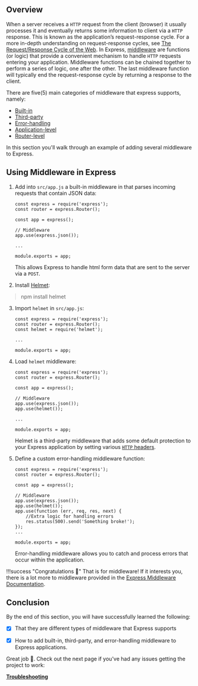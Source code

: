 ## Overview

When a server receives a `HTTP` request from the client (browser) it usually processes it and eventually returns some information to client via a `HTTP` response.
This is known as the application’s request-response cycle. For a more in-depth understanding on request-response cycles, see [The Request/Response Cycle of the Web](https://medium.com/@jen_strong/the-request-response-cycle-of-the-web-1b7e206e9047). 
In Express, [middleware](https://expressjs.com/en/guide/using-middleware.html) are functions (or logic) that provide a convenient mechanism to handle `HTTP` requests entering your application. 
Middleware functions can be chained together to perform a series of logic, one after the other. The last middleware function will typically end the request-response cycle by returning a response to the client.

There are five(5) main categories of middleware that express supports, namely:

- [Built-in](https://expressjs.com/en/guide/using-middleware.html#middleware.built-in)
- [Third-party](https://expressjs.com/en/guide/using-middleware.html#middleware.third-party)  
- [Error-handling](https://expressjs.com/en/guide/using-middleware.html#middleware.error-handling)
- [Application-level](https://expressjs.com/en/guide/using-middleware.html#middleware.application)
- [Router-level](https://expressjs.com/en/guide/using-middleware.html#middleware.router)

In this section you'll walk through an example of adding several middleware to Express.

## Using Middleware in Express

1. Add into `src/app.js` a built-in middleware in that parses incoming requests that contain JSON data:

    ``` { .js .annotate hl_lines="7"}
    const express = require('express');
    const router = express.Router();
   
    const app = express();
   
    // Middleware
    app.use(express.json());

    ...

    module.exports = app;
    ```

    This allows Express to handle html form data that are sent to the server via a `POST`.

2. Install [Helmet](https://www.npmjs.com/package/helmet):
> npm install helmet

3. Import `helmet` in `src/app.js`:
    ``` { .js .annotate hl_lines="3"}
    const express = require('express');
    const router = express.Router();
    const helmet = require('helmet');
   
    ...

    module.exports = app;
    ```
4. Load `helmet` middleware:

    ``` { .js .annotate hl_lines="8"}
    const express = require('express');
    const router = express.Router();
   
    const app = express();
   
    // Middleware
    app.use(express.json());
    app.use(helmet());
   
    ...

    module.exports = app;
    ```

    Helmet is a third-party middleware that adds some default protection to your Express application by setting various [`HTTP` headers](https://developer.mozilla.org/en-US/docs/Web/HTTP/Headers). 

5. Define a custom error-handling middleware function:

    ``` { .js .annotate hl_lines="9 10 11 12"}
    const express = require('express');
    const router = express.Router();
   
    const app = express();
   
    // Middleware
    app.use(express.json());
    app.use(helmet());
    app.use(function (err, req, res, next) {
        //Extra logic for handling errors
        res.status(500).send('Something broke!');
    });
    ...

    module.exports = app;
    ```

    Error-handling middleware allows you to catch and process errors that occur within the application.

!!!success "Congratulations 👏"
    That is for middleware! If it interests you, there is a lot more to middleware provided in the [Express Middleware Documentation](https://expressjs.com/en/guide/using-middleware.html#middleware.built-in).


## Conclusion

By the end of this section, you will have successfully learned the following:

- [x] That they are different types of middleware that Express supports
- [x] How to add built-in, third-party, and error-handling middleware to Express applications.


Great job 🤗. Check out the next page if you've had any issues getting the project to work:

**[Troubleshooting](pages/troubleshooting)**


